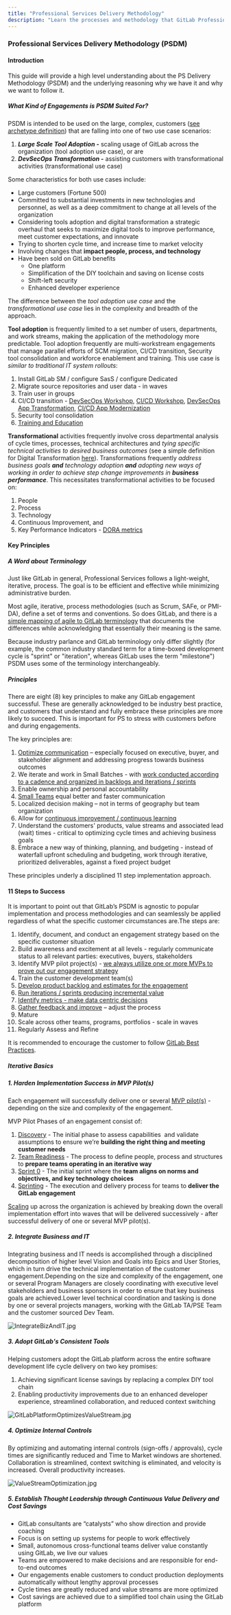 ```yaml
---
title: "Professional Services Delivery Methodology"
description: "Learn the processes and methodology that GitLab Professional Services uses to help ensure Customer Success."
---
```


### Professional Services Delivery Methodology (PSDM)

#### Introduction

This guide will provide a high level understanding about the PS Delivery Methodology (PSDM) and the underlying reasoning why we have it and why we want to follow it.

##### What Kind of Engagements is PSDM Suited For?

PSDM is intended to be used on the large, complex, customers ([see archetype definition](./professional-services-delivery-methodology/archetype-definition/_index.md)) that are falling into one of two use case scenarios:

1. **_Large Scale Tool Adoption -_** scaling usage of GitLab across the organization (tool adoption use case), or are
2. **_DevSecOps Transformation -_** assisting customers with transformational activities (transformational use case)

Some characteristics for both use cases include:

* Large customers (Fortune 500)
* Committed to substantial investments in new technologies and personnel, as well as a deep commitment to change at all levels of the organization
* Considering tools adoption and digital transformation a strategic overhaul that seeks to maximize digital tools to improve performance, meet customer expectations, and innovate
* Trying to shorten cycle time, and increase time to market velocity
* Involving changes that **impact people, process, and technology**
* Have been sold on GitLab benefits
  * One platform
  * Simplification of the DIY toolchain and saving on license costs
  * Shift-left security
  * Enhanced developer experience

The difference between the _tool adoption use case_ and the _transformational use case_ lies in the complexity and breadth of the approach.

**Tool adoption** is frequently limited to a set number of users, departments, and work streams, making the application of the methodology more predictable. Tool adoption frequently are multi-workstream engagements that manage parallel efforts of SCM migration, CI/CD transition, Security tool consolidation and workforce enablement and training. This use case is _similar to traditional IT system rollouts_:

1. Install GitLab SM / configure SasS / configure Dedicated
2. Migrate source repositories and user data - in waves
3. Train user in groups
4. CI/CD transition - [DevSecOps Workshop](https://drive.google.com/file/d/1mZm_DiwPdtssFqBolrDqPooaH6kA5Y5u/view?usp=share_link), [CI/CD Workshop](https://drive.google.com/file/d/10RzC-e0fhvgKBRaoZlxEgUQc90Z_0IVR/view?usp=sharing), [DevSecOps App Transformation](https://drive.google.com/file/d/1TDJSVO9uvy4NqC6uksQsSc_sSgEcpacV/view?usp=drive_link), [CI/CD App Modernization](https://drive.google.com/file/d/1ib6-xhja3WJbV_46rU2iDF9I-4I8xo8M/view)
5. Security tool consolidation
6. [Training and Education](https://university.gitlab.com/)

**Transformational** activities frequently involve cross departmental analysis of cycle times, processes, technical architectures and _tying specific technical activities to desired business outcomes_ (see a simple definition for Digital Transformation [here](./professional-services-delivery-methodology/digital-transformation/_index.md)). Transformations frequently _address business goals **and** technology adoption **and** adopting new ways of working in order to achieve step change improvements in **business performance**_. This necessitates transformational activities to be focused on:

1. People
2. Process
3. Technology
4. Continuous Improvement, and
5. Key Performance Indicators - [DORA metrics](https://docs.gitlab.com/ee/user/analytics/dora_metrics.html)

#### Key Principles

##### A Word about Terminology

Just like GitLab in general, Professional Services follows a light-weight, iterative, process. The goal is to be efficient and effective while minimizing administrative burden.

Most agile, iterative, process methodologies (such as Scrum, SAFe, or PMI-DA), define a set of terms and conventions. So does GitLab, and there is a [simple mapping of agile to GitLab terminology](./professional-services-delivery-methodology/agile-to-gitlab-terminology/_index.md) that documents the differences while acknowledging that essentially their meaning is the same.

Because industry parlance and GitLab terminology only differ slightly (for example, the common industry standard term for a time-boxed development cycle is "sprint" or "iteration", whereas GitLab uses the term "milestone") PSDM uses some of the terminology interchangeably.

##### Principles

There are eight (8) key principles to make any GitLab engagement successful. These are generally acknowledged to be industry best practice, and customers that understand and fully embrace these principles are more likely to succeed. This is important for PS to stress with customers before and during engagements.

The key principles are:

1. [Optimize communication](./professional-services-delivery-methodology/optimize-communication/_index.md) – especially focused on executive, buyer, and stakeholder alignment and addressing progress towards business outcomes
2. We iterate and work in Small Batches - with [work conducted according to a cadence and organized in backlogs and iterations / sprints](./professional-services-delivery-methodology/cadence-backlog-sprints/_index.md)
3. Enable ownership and personal accountability
4. [Small Teams](./professional-services-delivery-methodology/small-teams/_index.md) equal better and faster communication
5. Localized decision making – not in terms of geography but team organization
6. Allow for [continuous improvement / continuous learning](./professional-services-delivery-methodology/retrospectives/_index.md)
7. Understand the customers' products, value streams and associated lead (wait) times - critical to optimizing cycle times and achieving business goals
8. Embrace a new way of thinking, planning, and budgeting - instead of waterfall upfront scheduling and budgeting, work through iterative, prioritized deliverables, against a fixed project budget

These principles underly a disciplined 11 step implementation approach.

#### 11 Steps to Success

It is important to point out that GitLab’s PSDM is agnostic to popular implementation and process methodologies and can seamlessly be applied regardless of what the specific customer circumstances are.The steps are:

 1. Identify, document, and conduct an engagement strategy based on the specific customer situation
 2. Build awareness and excitement at all levels - regularly communicate status to all relevant parties: executives, buyers, stakeholders
 3. Identify MVP pilot project(s) - [we always utilize one or more MVPs to prove out our engagement strategy](./professional-services-delivery-methodology/mvp/_index.md)
 4. Train the customer development team(s)
 5. [Develop product backlog and estimates for the engagement](./professional-services-delivery-methodology/cadence-backlog-sprints/_index.md)
 6. [Run iterations / sprints producing incremental value](./professional-services-delivery-methodology/good-user-stories/_index.md)
 7. [Identify metrics - make data centric decisions](https://about.gitlab.com/solutions/value-stream-management/dora/)
 8. [Gather feedback and improve](./professional-services-delivery-methodology/retrospectives/_index.md) – adjust the process
 9. Mature
10. Scale across other teams, programs, portfolios - scale in waves
11. Regularly Assess and Refine

It is recommended to encourage the customer to follow [GitLab Best Practices](./professional-services-delivery-methodology/gitlab-best-practices/_index.md).

##### Iterative Basics

##### 1. Harden Implementation Success in MVP Pilot(s)

Each engagement will successfully deliver one or several [MVP pilot(s)](./professional-services-delivery-methodology/mvp/_index.md) - depending on the size and complexity of the engagement.

MVP Pilot Phases of an engagement consist of:

1. [Discovery](./professional-services-delivery-methodology/discovery/_index.md) - The initial phase to assess capabilities  and validate assumptions to ensure we’re **building the right thing and meeting customer needs**
2. [Team Readiness](./professional-services-delivery-methodology/team-readiness/_index.md) - The process to define people, process and structures to **prepare teams operating in an iterative way**
3. [Sprint 0](./professional-services-delivery-methodology/sprint0/_index.md) - The initial sprint where the **team aligns on norms and objectives, and key technology choices**
4. [Sprinting](./professional-services-delivery-methodology/cadence-backlog-sprints/_index.md) - The execution and delivery process for teams to **deliver the GitLab engagement**

[Scaling](./professional-services-delivery-methodology/scaling/_index.md) up across the organization is achieved by breaking down the overall implementation effort into waves that will be delivered successively - after successful delivery of one or several MVP pilot(s).

##### 2. Integrate Business and IT

Integrating business and IT needs is accomplished through a disciplined decomposition of higher level Vision and Goals into Epics and User Stories, which in turn drive the technical implementation of the customer engagement.Depending on the size and complexity of the engagement, one or several Program Managers are closely coordinating with executive level stakeholders and business sponsors in order to ensure that key business goals are achieved.Lower level technical coordination and tasking is done by one or several projects managers, working with the GitLab TA/PSE Team and the customer sourced Dev Team.

![IntegrateBizAndIT.jpg](./professional-services-delivery-methodology/IntegrateBizAndIT.jpg) 

##### 3. Adopt GitLab's Consistent Tools

Helping customers adopt the GitLab platform across the entire software development life cycle delivery on two key promises:

1. Achieving significant license savings by replacing a complex DIY tool chain
2. Enabling productivity improvements due to an enhanced developer experience, streamlined collaboration, and reduced context switching

![GitLabPlatformOptimizesValueStream.jpg](./professional-services-delivery-methodology/GitLabPlatformOptimizesValueStream.jpg)

##### 4. Optimize Internal Controls

By optimizing and automating internal controls (sign-offs / approvals), cycle times are significantly reduced and Time to Market windows are shortened. Collaboration is streamlined, context switching is eliminated, and velocity is increased. Overall productivity increases.

 ![ValueStreamOptimization.jpg](./professional-services-delivery-methodology/ValueStreamOptimization.jpg)
 
##### 5. Establish Thought Leadership through Continuous Value Delivery and Cost Savings

* GitLab consultants are “catalysts” who show direction and provide coaching
* Focus is on setting up systems for people to work effectively
* Small, autonomous cross-functional teams deliver value constantly using GitLab, we live our values
* Teams are empowered to make decisions and are responsible for end-to-end outcomes
* Our engagements enable customers to conduct production deployments automatically without lengthy approval processes
* Cycle times are greatly reduced and value streams are more optimized
* Cost savings are achieved due to a simplified tool chain using the GitLab platform

<!-- ## PS Process & Methodology Mapped to the Customer Journey

The Professional Services process and methodology fits within the Customer journey that is supported by Customer Success.Professional Services contributes to the customer journey from the point of **SOW Close** through the **Project Closee** phase.

![!\[''\](/handbook/customer-success/professional-services-engineering/processes/customer-journey-mapped-ps-process.png)](<PS Delivery Customer Journey Flow - Page 1 (11).png>)

 [Source, GitLab Team Members Only](https://docs.google.com/presentation/d/1eC_ocJkzNkH4Vw3v4Vkd3S58a0NALYxXtnb6BZ7pJdc/edit?usp=sharing)

## PS Process Methodology Stages

The above diagram (slide 4) is meant to describe the Directly Responsible Individuals (DRIs), Activities, Outcomes, and Tools/Collateral for each stage of the methodology. We can also see clear categorization of stages in pre-sales and post-sales phases.

In the linked pages below, you can see a detailed drill down into the steps within each stage that individuals use to perform activities to deliver desired outcomes per each stage. These pages are split by the Phase of the selling process (Pre-sales vs Post-sales).

### Scoping (Pre-Sales)

For a more detailed explanation of the steps that comprise each stage of the scoping phase, check out the [Scoping (Pre-Sales)](pre-sales-methodology) page. In this page, we drill down into- and describe- specific steps in each phase of the pre-sales scoping process.

![Pre-Sales Stages & Steps](pre-sales-methodology/scoping-workflow.png)

### Delivery (Post-Sales)

For a more detailed explanation of the steps that comprise each stage of the delivery phase, check out the [Delivery (Post-Sales)](post-sales-methodology) page. In this page, we drill down into- and describe- specific steps in each phase of the post-sales delivery process.

![Post-Sales Stages & Steps](post-sales-methodology/PS-delivery-workflow.png) -->
